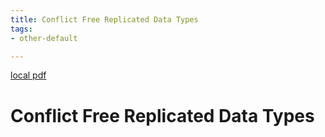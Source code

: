 ```yaml
---
title: Conflict Free Replicated Data Types
tags:
- other-default

---
```


[local pdf](../../../pdfs/conflict-free-replicated-data-types.pdf)

# Conflict Free Replicated Data Types
